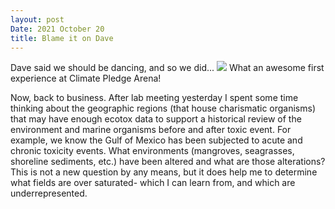 ```yaml
---
layout: post
Date: 2021 October 20
title: Blame it on Dave
---
```


Dave said we should be dancing, and so we did... 
<img src="https://github.com/ChrisMantegna/ChrisMantegna.github.io/blob/master/images/FooFightersCPA_10-2021.JPG" >
What an awesome first experience at Climate Pledge Arena!

Now, back to business. After lab meeting yesterday I spent some time thinking about the geographic regions (that house charismatic organisms) that may have enough ecotox data to support a historical review of the environment and marine organisms before and after toxic event. For example, we know the Gulf of Mexico has been subjected to acute and chronic toxicity events. What environments (mangroves, seagrasses, shoreline sediments, etc.) have been altered and what are those alterations? This is not a new question by any means, but it does help me to determine what fields are over saturated- which I can learn from, and which are underrepresented.
